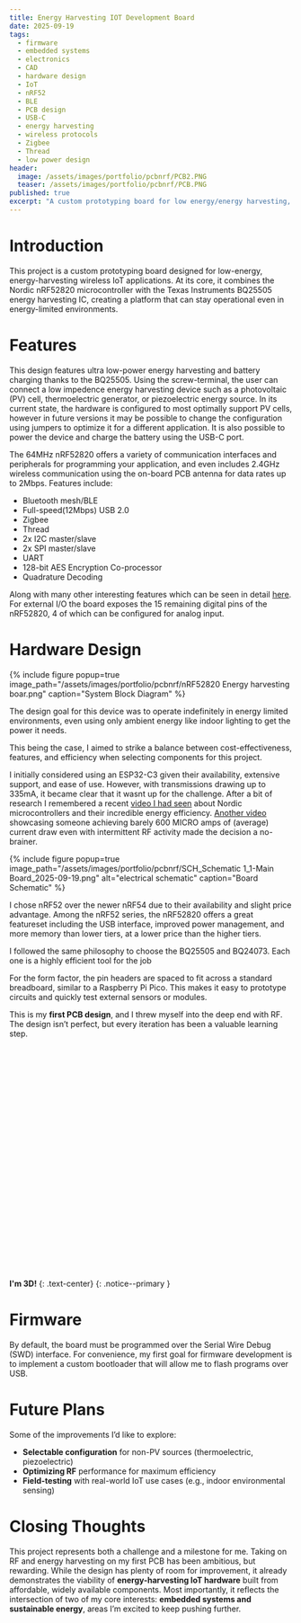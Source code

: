 ```yaml
---
title: Energy Harvesting IOT Development Board
date: 2025-09-19
tags:
  - firmware
  - embedded systems
  - electronics
  - CAD
  - hardware design
  - IoT
  - nRF52
  - BLE
  - PCB design
  - USB-C
  - energy harvesting
  - wireless protocols
  - Zigbee
  - Thread
  - low power design
header:
  image: /assets/images/portfolio/pcbnrf/PCB2.PNG
  teaser: /assets/images/portfolio/pcbnrf/PCB.PNG
published: true
excerpt: "A custom prototyping board for low energy/energy harvesting, wireless/IOT devices based on the nRF52820 microcontroller and BQ25505 IC."
---
```


# Introduction

This project is a custom prototyping board designed for low-energy, energy-harvesting wireless IoT applications. At its core, it combines the Nordic nRF52820 microcontroller with the Texas Instruments BQ25505 energy harvesting IC, creating a platform that can stay operational even in energy-limited environments. 

# Features

This design features ultra low-power energy harvesting and battery charging thanks to the BQ25505. Using the screw-terminal, the user can connect a low impedence energy harvesting device such as a photovoltaic (PV) cell, thermoelectric generator, or piezoelectric energy source. In its current state, the hardware is configured to most optimally support PV cells, however in future versions it may be possible to change the configuration using jumpers to optimize it for a different application. It is also possible to power the device and charge the battery using the USB-C port.

The 64MHz nRF52820 offers a variety of communication interfaces and peripherals for programming your application, and even includes 2.4GHz wireless communication using the on-board PCB antenna for  data rates up to 2Mbps. Features include:

- Bluetooth mesh/BLE
- Full-speed(12Mbps) USB 2.0
- Zigbee
- Thread
- 2x I2C master/slave
- 2x SPI master/slave
- UART
- 128-bit AES Encryption Co-processor
- Quadrature Decoding

Along with many other interesting features which can be seen in detail [here](https://docs.nordicsemi.com/bundle/ps_nrf52820/page/keyfeatures_html5.html). For external I/O the board exposes the 15 remaining digital pins of the nRF52820, 4 of which can be configured for analog input.

# Hardware Design
{% include figure popup=true image_path="/assets/images/portfolio/pcbnrf/nRF52820 Energy harvesting boar.png" caption="System Block Diagram" %}

The design goal for this device was to operate indefinitely in energy limited environments, even using only ambient energy like indoor lighting to get the power it needs. 

This being the case, I aimed to strike a balance between cost-effectiveness, features, and efficiency when selecting components for this project.   

I initially considered using an ESP32-C3 given their availability, extensive support, and ease of use. However, with transmissions drawing up to 335mA, it became clear that it wasnt up for the challenge. After a bit of research I remembered a recent [video I had seen](https://youtu.be/TGbtzlWb-Kc?si=AeI3lu0n20ohvCK3) about Nordic microcontrollers and their incredible energy efficiency. [Another video](https://youtu.be/vrcPGeYinVQ?t=708) showcasing someone achieving barely 600 MICRO amps of (average) current draw even with intermittent RF activity made the decision a no-brainer.

{% include figure popup=true image_path="/assets/images/portfolio/pcbnrf/SCH_Schematic 1_1-Main Board_2025-09-19.png" alt="electrical schematic" caption="Board Schematic" %}

I chose nRF52 over the newer nRF54 due to their availability and slight price advantage. Among the nRF52 series, the nRF52820 offers a great featureset including the USB interface, improved power management, and more memory than lower tiers, at a lower price than the higher tiers.

I followed the same philosophy to choose the BQ25505 and BQ24073. Each one is a highly efficient tool for the job 

For the form factor, the pin headers are spaced to fit across a standard breadboard, similar to a Raspberry Pi Pico. This makes it easy to prototype circuits and quickly test external sensors or modules.

This is my **first PCB design**, and I threw myself into the deep end with RF. The design isn’t perfect, but every iteration has been a valuable learning step.

<figure class="online_3d_viewer"
    style="width: 600px; height: 400px;"
    model="{{ '/assets/models/nrf.glb' | relative_url }}"
    backgroundcolor="37, 42, 52"
    environmentmap="{{ '/assets/js/o3dv/envmaps/citadella/posx.jpg' | relative_url }},
                    {{ '/assets/js/o3dv/envmaps/citadella/negx.jpg' | relative_url }},
                    {{ '/assets/js/o3dv/envmaps/citadella/posy.jpg' | relative_url }},
                    {{ '/assets/js/o3dv/envmaps/citadella/negx.jpg' | relative_url }},
                    {{ '/assets/js/o3dv/envmaps/citadella/posz.jpg' | relative_url }},
                    {{ '/assets/js/o3dv/envmaps/citadella/negx.jpg' | relative_url }}">
   
</figure>

**I'm 3D!**
{: .text-center}
{: .notice--primary }

# Firmware

By default, the board must be programmed over the Serial Wire Debug (SWD) interface. For convenience, my first goal for firmware development is to implement a custom bootloader that will allow me to flash programs over USB.

# Future Plans

Some of the improvements I’d like to explore:

- **Selectable configuration** for non-PV sources (thermoelectric, piezoelectric)
- **Optimizing RF** performance for maximum efficiency
- **Field-testing** with real-world IoT use cases (e.g., indoor environmental sensing)

# Closing Thoughts

This project represents both a challenge and a milestone for me. Taking on RF and energy harvesting on my first PCB has been ambitious, but rewarding. While the design has plenty of room for improvement, it already demonstrates the viability of **energy-harvesting IoT hardware** built from affordable, widely available components. Most importantly, it reflects the intersection of two of my core interests: **embedded systems and sustainable energy**, areas I’m excited to keep pushing further.



<script src="{{ '/assets/js/o3dv/o3dv.min.js' | relative_url }}"></script>

<script>
  
OV.Init3DViewerElements (); // init all viewers on the page

</script>


